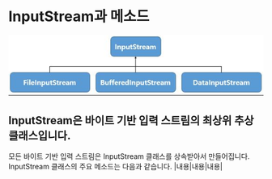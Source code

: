 # InputStream과 메소드

![메소드](https://github.com/JangHyoGwang/TIL/blob/main/Java/12.JPG)
## InputStream은 바이트 기반 입력 스트림의 최상위 추상 클래스입니다.
모든 바이트 기반 입력 스트림은 InputStream 클래스를 상속받아서 만들어집니다.
InputStream 클래스의 주요 메소드는 다음과 같습니다.
|내용|내용|내용|
